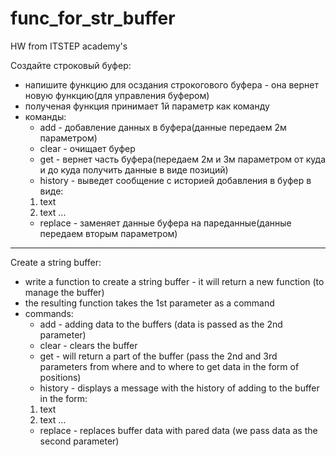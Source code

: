 # func_for_str_buffer
HW from ITSTEP academy's

Создайте строковый буфер:

- напишите функцию для осздания строкогового буфера - она вернет новую функцию(для управления буфером)
- полученая функция принимает 1й параметр как команду
- команды:
  - add - добавление данных в буфера(данные передаем 2м параметром)
  - clear - очищает буфер
  - get - вернет часть буфера(передаем 2м и 3м параметром от куда и до куда получить данные в виде позиций)
  - history - выведет сообщение с историей добавления в буфер в виде:
   1) text
   2) text
     ...
  - replace - заменяет данные буфера на пареданные(данные передаем вторым параметром)
_______________________________________________________________________________________________________________  
Create a string buffer:

- write a function to create a string buffer - it will return a new function (to manage the buffer)
- the resulting function takes the 1st parameter as a command
- commands:
   - add - adding data to the buffers (data is passed as the 2nd parameter)
   - clear - clears the buffer
   - get - will return a part of the buffer (pass the 2nd and 3rd parameters from where and to where to get data in the form of positions)
   - history - displays a message with the history of adding to the buffer in the form:
    1) text
    2) text
      ...
   - replace - replaces buffer data with pared data (we pass data as the second parameter)
   
   
